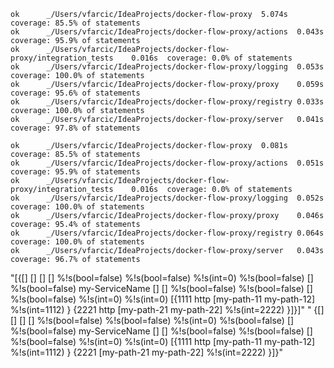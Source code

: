 ```
ok  	_/Users/vfarcic/IdeaProjects/docker-flow-proxy	5.074s	coverage: 85.5% of statements
ok  	_/Users/vfarcic/IdeaProjects/docker-flow-proxy/actions	0.043s	coverage: 95.9% of statements
ok  	_/Users/vfarcic/IdeaProjects/docker-flow-proxy/integration_tests	0.016s	coverage: 0.0% of statements
ok  	_/Users/vfarcic/IdeaProjects/docker-flow-proxy/logging	0.053s	coverage: 100.0% of statements
ok  	_/Users/vfarcic/IdeaProjects/docker-flow-proxy/proxy	0.059s	coverage: 95.6% of statements
ok  	_/Users/vfarcic/IdeaProjects/docker-flow-proxy/registry	0.033s	coverage: 100.0% of statements
ok  	_/Users/vfarcic/IdeaProjects/docker-flow-proxy/server	0.041s	coverage: 97.8% of statements

ok  	_/Users/vfarcic/IdeaProjects/docker-flow-proxy	0.081s	coverage: 85.5% of statements
ok  	_/Users/vfarcic/IdeaProjects/docker-flow-proxy/actions	0.051s	coverage: 95.9% of statements
ok  	_/Users/vfarcic/IdeaProjects/docker-flow-proxy/integration_tests	0.016s	coverage: 0.0% of statements
ok  	_/Users/vfarcic/IdeaProjects/docker-flow-proxy/logging	0.052s	coverage: 100.0% of statements
ok  	_/Users/vfarcic/IdeaProjects/docker-flow-proxy/proxy	0.046s	coverage: 95.4% of statements
ok  	_/Users/vfarcic/IdeaProjects/docker-flow-proxy/registry	0.064s	coverage: 100.0% of statements
ok  	_/Users/vfarcic/IdeaProjects/docker-flow-proxy/server	0.043s	coverage: 96.7% of statements
```



"[{[] []     [] [] %!s(bool=false) %!s(bool=false) %!s(int=0)   %!s(bool=false)      [] %!s(bool=false) my-ServiceName [] [] %!s(bool=false) %!s(bool=false)     [] %!s(bool=false)      %!s(int=0) %!s(int=0) [{1111 http  [my-path-11 my-path-12] %!s(int=1112)  } {2221 http  [my-path-21 my-path-22] %!s(int=2222)  }]}]"
" {[] []     [] [] %!s(bool=false) %!s(bool=false) %!s(int=0)   %!s(bool=false)      [] %!s(bool=false) my-ServiceName [] [] %!s(bool=false) %!s(bool=false)     [] %!s(bool=false)      %!s(int=0) %!s(int=0) [{1111 http  [my-path-11 my-path-12] %!s(int=1112)  } {2221   [my-path-21 my-path-22] %!s(int=2222)  }]}"